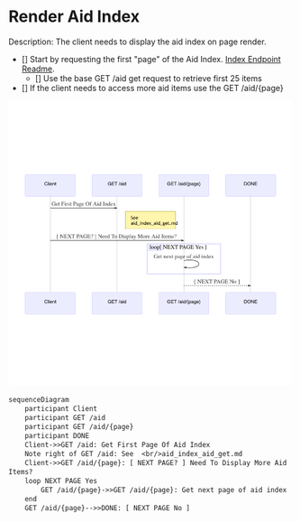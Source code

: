 # Render Aid Index

Description: The client needs to display the aid index on page render.

- [] Start by requesting the first "page" of the Aid Index. [Index Endpoint Readme](/aid_api/aid_index_aid_get.md).
    - [] Use the base GET /aid get request to retrieve first 25 items
- [] If the client needs to access more aid items use the GET /aid/{page}

![Alt text](/aid-api/assets/user-story-index-1.png?raw=true)

````
sequenceDiagram
    participant Client
    participant GET /aid
    participant GET /aid/{page}
    participant DONE
    Client->>GET /aid: Get First Page Of Aid Index
    Note right of GET /aid: See  <br/>aid_index_aid_get.md
    Client->>GET /aid/{page}: [ NEXT PAGE? ] Need To Display More Aid Items?
    loop NEXT PAGE Yes
        GET /aid/{page}->>GET /aid/{page}: Get next page of aid index
    end
    GET /aid/{page}-->>DONE: [ NEXT PAGE No ]
````
